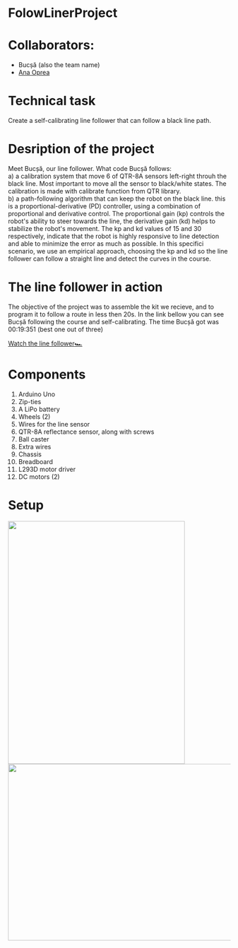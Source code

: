 # FolowLinerProject

# Collaborators:

* Bucșă (also the team name)
* [Ana Oprea](https://github.com/ana-oprea/Line-Follower)


# Technical task
  Create a self-calibrating line follower that can follow a black line path. 
 
 # Desription of the project
Meet Bucșă, our line follower. What code Bucșă follows:  
  a) a calibration system that move 6 of QTR-8A sensors left-right throuh the black line. Most important to move all the sensor to black/white states. The calibration is made with calibrate function from QTR library.<br>
  b) a path-following algorithm that can keep the robot on the black line. this is a proportional-derivative (PD) controller, using a combination of proportional  and derivative control. The proportional gain (kp) controls the robot's ability to steer towards the line, the derivative gain (kd) helps to stabilize the robot's movement. The kp and kd values of 15 and 30 respectively, indicate that the robot is highly responsive to line detection and able to minimize the error as much as possible. In this specifici scenario, we use an empirical approach, choosing the kp and kd so the line follower can follow a straight line and detect the curves in the course.
  
 # The line follower in action
The objective of the project was to assemble the kit we recieve, and to program it to follow a route in less then 20s. In the link bellow you can see Bucșă following the course and self-calibrating.
The time Bucșă got was 00:19:351 (best one out of three)

[Watch the line follower:racing_car:](https://youtu.be/azvnlHyIW_s)

# Components 
  1. Arduino Uno
  2. Zip-ties
  3. A LiPo battery
  4. Wheels (2)
  5. Wires for the line sensor
  6. QTR-8A reflectance sensor, along with screws
  7. Ball caster
  8. Extra wires 
  9. Chassis
  10. Breadboard 
  11. L293D motor driver
  12. DC motors (2)
  
# Setup
<img src="https://user-images.githubusercontent.com/79380914/213724040-7274edad-ea16-4fb0-8690-d04dfb732cd5.jpg"  width="400" height="550" /><span>   </span><img src="https://user-images.githubusercontent.com/79380914/213724034-58e2e5cd-a0d4-44fb-81db-62b7e7b51a09.jpg"  width="550" height="400" />




  

